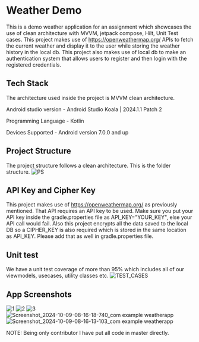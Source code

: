 
# Weather Demo

This is a demo weather application for an assignment which showcases the use of clean architecture with MVVM, jetpack compose, Hilt, Unit Test cases.
This project makes use of https://openweathermap.org/ APIs to fetch the current weather and display it to the user while storing the weather history in the local db. This project also makes use of local db to make an authentication system that allows users to register and then login with the registered credentials.


## Tech Stack
The architecture used inside the project is MVVM clean architecture.

Android studio version - Android Studio Koala | 2024.1.1 Patch 2

Programming Language - Kotlin

Devices Supported - Android version 7.0.0 and up
## Project Structure

The project structure follows a clean architecture. This is the folder structure.
![PS](https://i.ibb.co/fvZPYvN/Screenshot-2024-10-09-at-6-17-51-AM.png)
## API Key and Cipher Key
This project makes use of https://openweathermap.org/ as previously mentioned. That API requires an API key to be used. Make sure you put your API key inside the gradle.properties file as API_KEY="YOUR_KEY", else your API call would fail.
Also this project encrypts all the data saved to the local DB so a CIPHER_KEY is also required which is stored in the same location as API_KEY. Please add that as well in gradle.properties file.
## Unit test
We have a unit test coverage of more than 95% which includes all of our viewmodels, usecases, utility classes etc.
![TEST_CASES](https://i.ibb.co/CK6LdZt/Untitled-design.png)
## App Screenshots
![1](https://i.ibb.co/HhGTmzY/Screenshot-2024-10-08-17-36-20-316-com-example-weatherapp.jpg)
![2](https://i.ibb.co/Dw8f85P/Screenshot-2024-10-08-17-36-33-100-com-example-weatherapp.jpg)
![3](https://i.ibb.co/rFNPX3W/Screenshot-2024-10-08-17-36-37-399-com-example-weatherapp.jpg)
![Screenshot_2024-10-09-08-16-18-740_com example weatherapp](https://github.com/user-attachments/assets/ecb8bf08-c290-414d-80e3-58478a36c657)
![Screenshot_2024-10-09-08-16-13-103_com example weatherapp](https://github.com/user-attachments/assets/e6979196-f0cf-4877-b1e9-7462a7071170)

NOTE: Being only contributor I have put all code in master directly.

